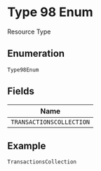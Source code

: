 
# Type 98 Enum

Resource Type

## Enumeration

`Type98Enum`

## Fields

| Name |
|  --- |
| `TRANSACTIONSCOLLECTION` |

## Example

```
TransactionsCollection
```

